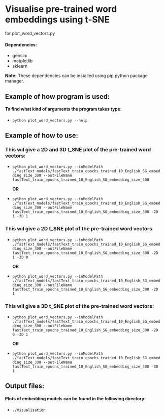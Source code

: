 # **Visualise pre-trained word embeddings using t-SNE**

for plot_word_vectors.py

#### **Dependencies:**
* gensim
* matplotlib
* sklearn

**Note:** These dependencies can be installed using pip python package manager.

## Example of how program is used:

#### To find what kind of arguments the program takes type:
* `python plot_word_vectors.py --help`

## Example of how to use:

### This wil give a 2D and 3D t_SNE plot of the pre-trained word vectors:

* `python plot_word_vectors.py --inModelPath ./fastText_models/fastText_train_epochs_trained_10_English_SG_embedding_size_300 --outFileName fastText_train_epochs_trained_10_English_SG_embedding_size_300
`

    **OR**

* `python plot_word_vectors.py --inModelPath ./fastText_models/fastText_train_epochs_trained_10_English_SG_embedding_size_300 --outFileName fastText_train_epochs_trained_10_English_SG_embedding_size_300 -2D 1 -3D 1
`

### This wil give a 2D t_SNE plot of the pre-trained word vectors:

* `python plot_word_vectors.py --inModelPath ./fastText_models/fastText_train_epochs_trained_10_English_SG_embedding_size_300 --outFileName fastText_train_epochs_trained_10_English_SG_embedding_size_300 -2D 1 -3D 0
`

    **OR**

* `python plot_word_vectors.py --inModelPath ./fastText_models/fastText_train_epochs_trained_10_English_SG_embedding_size_300 --outFileName fastText_train_epochs_trained_10_English_SG_embedding_size_300 -2D 1
`

### This wil give a 3D t_SNE plot of the pre-trained word vectors: 

* `python plot_word_vectors.py --inModelPath ./fastText_models/fastText_train_epochs_trained_10_English_SG_embedding_size_300 --outFileName fastText_train_epochs_trained_10_English_SG_embedding_size_300 -2D 0 -3D 1
`

    **OR**

* `python plot_word_vectors.py --inModelPath ./fastText_models/fastText_train_epochs_trained_10_English_SG_embedding_size_300 --outFileName fastText_train_epochs_trained_10_English_SG_embedding_size_300 -3D 1
`

## Output files:

#### Plots of embedding models can be found in the following directory:
* `./Visualisation`
